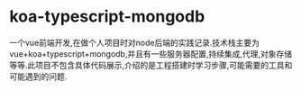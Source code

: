 # koa-typescript-mongodb
一个vue前端开发,在做个人项目时对node后端的实践记录.技术栈主要为vue+koa+typescript+mongodb,并且有一些服务器配置,持续集成,代理,对象存储等等.此项目不包含具体代码展示,介绍的是工程搭建时学习步骤,可能需要的工具和可能遇到的问题.
